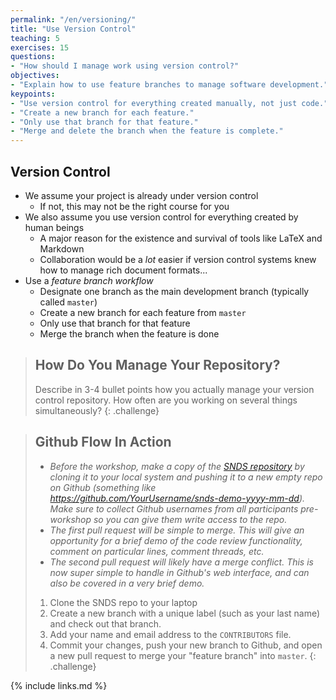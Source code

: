 ```yaml
---
permalink: "/en/versioning/"
title: "Use Version Control"
teaching: 5
exercises: 15
questions:
- "How should I manage work using version control?"
objectives:
- "Explain how to use feature branches to manage software development."
keypoints:
- "Use version control for everything created manually, not just code."
- "Create a new branch for each feature."
- "Only use that branch for that feature."
- "Merge and delete the branch when the feature is complete."
---
```



## Version Control

*   We assume your project is already under version control
    *   If not, this may not be the right course for you
*   We also assume you use version control for everything created by human beings
    *   A major reason for the existence and survival of tools like LaTeX and Markdown
    *   Collaboration would be a *lot* easier if version control systems knew
        how to manage rich document formats...
*   Use a *feature branch workflow*
    *   Designate one branch as the main development branch (typically called `master`)
    *   Create a new branch for each feature from `master`
    *   Only use that branch for that feature
    *   Merge the branch when the feature is done

> ## How Do You Manage Your Repository?
>
> Describe in 3-4 bullet points how you actually manage your version control repository.
> How often are you working on several things simultaneously?
{: .challenge}

> ## Github Flow In Action
>
> - *Before the workshop, make a copy of the [SNDS repository](https://github.com/standage/snds-demo) by cloning it to your local system and pushing it to a new empty repo on Github (something like https://github.com/YourUsername/snds-demo-yyyy-mm-dd). Make sure to collect Github usernames from all participants pre-workshop so you can give them write access to the repo.*
> - *The first pull request will be simple to merge. This will give an opportunity for a brief demo of the code review functionality, comment on particular lines, comment threads, etc.*
> - *The second pull request will likely have a merge conflict. This is now super simple to handle in Github's web interface, and can also be covered in a very brief demo.*
>
> 1. Clone the SNDS repo to your laptop
> 2. Create a new branch with a unique label (such as your last name) and check out that branch.
> 3. Add your name and email address to the `CONTRIBUTORS` file.
> 4. Commit your changes, push your new branch to Github, and open a new pull request to merge your "feature branch" into `master`.
{: .challenge}

{% include links.md %}
